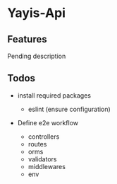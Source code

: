 # Yayis-Api

## Features

Pending description

## Todos

- install required packages

  - eslint (ensure configuration)

- Define e2e workflow
  - controllers
  - routes
  - orms
  - validators
  - middlewares
  - env
